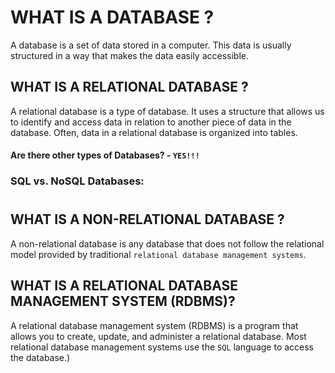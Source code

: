 <!-- Temp space to add information about databases and their uses -->


# WHAT IS A DATABASE ?
A database is a set of data stored in a computer. This data is usually structured in a way that makes the data easily accessible.


## WHAT IS A RELATIONAL DATABASE ?
A relational database is a type of database. It uses a structure that allows us to identify and access data in relation to another piece of data in the database. Often, data in a relational database is organized into tables.

#### Are there other types of Databases?  -  `YES!!!`

### SQL vs. NoSQL Databases:

#

## WHAT IS A NON-RELATIONAL DATABASE ?

A non-relational database is any database that does not follow the relational model provided by traditional `relational database management systems`.


## WHAT IS A RELATIONAL DATABASE MANAGEMENT SYSTEM (RDBMS)?
A relational database management system (RDBMS) is a program that allows you to create, update, and administer a relational database. Most relational database management systems use the `SQL` language to access the database.)